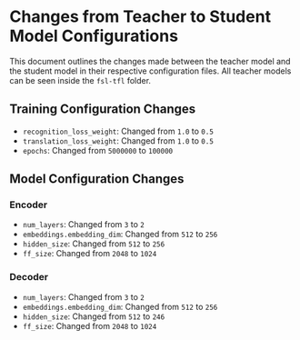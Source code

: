 # Changes from Teacher to Student Model Configurations

This document outlines the changes made between the teacher model and the student model in their respective configuration files. All teacher models can be seen inside the `fsl-tfl` folder.

## Training Configuration Changes
- `recognition_loss_weight`: Changed from `1.0` to `0.5`
- `translation_loss_weight`: Changed from `1.0` to `0.5`
- `epochs`: Changed from `5000000` to `100000`

## Model Configuration Changes
### Encoder
- `num_layers`: Changed from `3` to `2`
- `embeddings.embedding_dim`: Changed from `512` to `256`
- `hidden_size`: Changed from `512` to `256`
- `ff_size`: Changed from `2048` to `1024`

### Decoder
- `num_layers`: Changed from `3` to `2`
- `embeddings.embedding_dim`: Changed from `512` to `256`
- `hidden_size`: Changed from `512` to `246`
- `ff_size`: Changed from `2048` to `1024`
